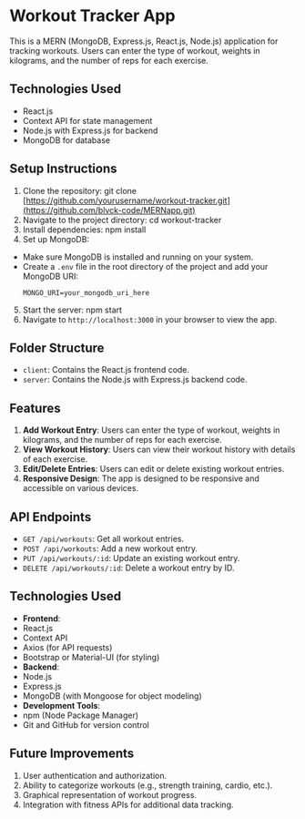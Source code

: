 # Workout Tracker App

This is a MERN (MongoDB, Express.js, React.js, Node.js) application for tracking workouts. Users can enter the type of workout, weights in kilograms, and the number of reps for each exercise.

## Technologies Used

- React.js
- Context API for state management
- Node.js with Express.js for backend
- MongoDB for database

## Setup Instructions

1. Clone the repository:
   git clone [https://github.com/yourusername/workout-tracker.git](https://github.com/blvck-code/MERNapp.git)
2. Navigate to the project directory:
   cd workout-tracker
3. Install dependencies:
   npm install
4. Set up MongoDB:
- Make sure MongoDB is installed and running on your system.
- Create a `.env` file in the root directory of the project and add your MongoDB URI:
  ```
  MONGO_URI=your_mongodb_uri_here
  ```
5. Start the server:
   npm start
6. Navigate to `http://localhost:3000` in your browser to view the app.

## Folder Structure

- `client`: Contains the React.js frontend code.
- `server`: Contains the Node.js with Express.js backend code.

## Features

1. **Add Workout Entry**: Users can enter the type of workout, weights in kilograms, and the number of reps for each exercise.
2. **View Workout History**: Users can view their workout history with details of each exercise.
3. **Edit/Delete Entries**: Users can edit or delete existing workout entries.
4. **Responsive Design**: The app is designed to be responsive and accessible on various devices.

## API Endpoints

- `GET /api/workouts`: Get all workout entries.
- `POST /api/workouts`: Add a new workout entry.
- `PUT /api/workouts/:id`: Update an existing workout entry.
- `DELETE /api/workouts/:id`: Delete a workout entry by ID.

## Technologies Used

- **Frontend**:
- React.js
- Context API
- Axios (for API requests)
- Bootstrap or Material-UI (for styling)
- **Backend**:
- Node.js
- Express.js
- MongoDB (with Mongoose for object modeling)
- **Development Tools**:
- npm (Node Package Manager)
- Git and GitHub for version control

## Future Improvements

1. User authentication and authorization.
2. Ability to categorize workouts (e.g., strength training, cardio, etc.).
3. Graphical representation of workout progress.
4. Integration with fitness APIs for additional data tracking.
